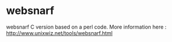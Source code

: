 # websnarf
websnarf C version based on a perl code.
More information here : http://www.unixwiz.net/tools/websnarf.html
